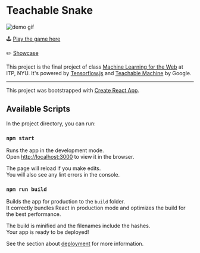 # Teachable Snake

![demo gif](https://cl.ly/7da1772ebb18/Screen%252520Recording%2525202019-05-08%252520at%25252012.56%252520AM.gif)

🕹 [Play the game here](https://teachable-snake.netlify.com)

✏️ [Showcase](https://www.vinceshao.com/works/teachable-snake)

This project is the final project of class [Machine Learning for the Web](https://github.com/yining1023/machine-learning-for-the-web) at ITP, NYU. It's powered by [Tensorflow.js](https://www.tensorflow.org/js/guide/nodejs) and [Teachable Machine](https://teachablemachine.withgoogle.com/) by Google.

---

This project was bootstrapped with [Create React App](https://github.com/facebook/create-react-app).

## Available Scripts

In the project directory, you can run:

### `npm start`

Runs the app in the development mode.<br>
Open [http://localhost:3000](http://localhost:3000) to view it in the browser.

The page will reload if you make edits.<br>
You will also see any lint errors in the console.

### `npm run build`

Builds the app for production to the `build` folder.<br>
It correctly bundles React in production mode and optimizes the build for the best performance.

The build is minified and the filenames include the hashes.<br>
Your app is ready to be deployed!

See the section about [deployment](https://facebook.github.io/create-react-app/docs/deployment) for more information.
